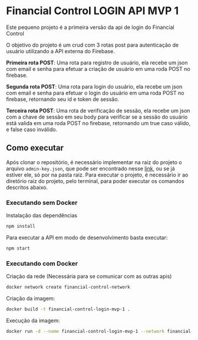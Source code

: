 # Financial Control LOGIN API MVP 1

Este pequeno projeto é a primeira versão da api de login do Financial Control

O objetivo do projeto é um crud com 3 rotas post para autenticação de usuário utilizando a API externa do Firebase.

**Primeira rota POST**: Uma rota para registro de usuário, ela recebe um json com email e senha para efetuar a criação de usuário em uma roda POST no firebase.

**Segunda rota POST**: Uma rota para login do usuário, ela recebe um json com email e senha para efetuar o login do usuário em uma roda POST no firebase, retornando seu id e token de sessão.

**Terceira rota POST**: Uma rota de verificação de sessão, ela recebe um json com a chave de sessão em seu body para verificar se a sessão do usuário está valida em uma roda POST no firebase, retornando um true caso válido, e false caso inválido.

## Como executar

Após clonar o repositório, é necessário implementar na raiz do projeto o arquivo ```admin-key.json```, que pode ser encontrado nesse [link](https://drive.google.com/file/d/1cnyrv9s8vbhirUfNlyor9ZmTu6D2nnWv/view?usp=sharing), ou se já estiver ele, só por na pasta raiz. Para executar o projeto, é necessário ir ao diretório raiz do projeto, pelo terminal, para poder executar os comandos descritos abaixo.

### Executando sem Docker

Instalação das dependências

```bash
npm install
```

Para executar a API em modo de desenvolvimento basta executar:

```bash
npm start
```

### Executando com Docker

Criação da rede (Necessária para se comunicar com as outras apis)

```bash
docker network create financial-control-network 
```

Criação da imagem:

```bash
docker build -t financial-control-login-mvp-1 .
```

Execução da imagem:

```bash
docker run -d --name financial-control-login-mvp-1 --network financial-control-network -p 3000:3000 financial-control-login-mvp-1
```